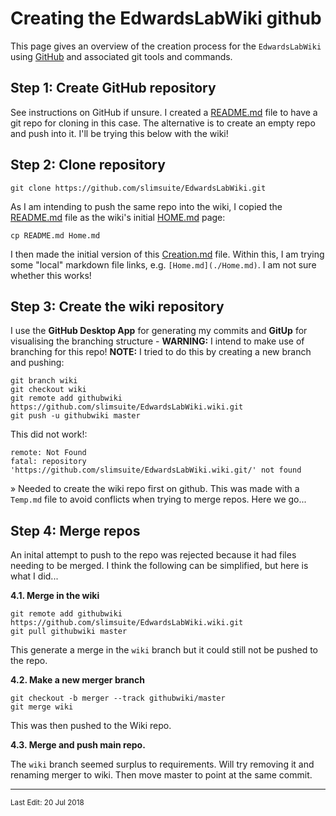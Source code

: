 # Creating the EdwardsLabWiki github
This page gives an overview of the creation process for the `EdwardsLabWiki` using [GitHub][1] and associated git tools and commands.

## Step 1: Create GitHub repository
See instructions on GitHub if unsure. I created a [README.md][2] file to have a git repo for cloning in this case. The alternative is to create an empty repo and push into it. I'll be trying this below with the wiki!

## Step 2: Clone repository
```
git clone https://github.com/slimsuite/EdwardsLabWiki.git
```
As I am intending to push the same repo into the wiki, I copied the [README.md][2] file as the wiki's initial [HOME.md][3] page:
```
cp README.md Home.md
```
I then made the initial version of this [Creation.md][4] file. Within this, I am trying some "local" markdown file links, e.g. `[Home.md](./Home.md)`. I am not sure whether this works!

## Step 3: Create the wiki repository
I use the **GitHub Desktop App** for generating my commits and **GitUp** for visualising the branching structure - **WARNING:** I intend to make use of branching for this repo!
**NOTE:** I tried to do this by creating a new branch and pushing:
```
git branch wiki
git checkout wiki
git remote add githubwiki https://github.com/slimsuite/EdwardsLabWiki.wiki.git
git push -u githubwiki master
```
This did not work!:
```
remote: Not Found
fatal: repository 'https://github.com/slimsuite/EdwardsLabWiki.wiki.git/' not found
```
» Needed to create the wiki repo first on github. This was made with a `Temp.md` file to avoid conflicts when trying to merge repos. Here we go...

## Step 4: Merge repos
An inital attempt to push to the repo was rejected because it had files needing to be merged. I think the following can be simplified, but here is what I did...

**4.1. Merge in the wiki**

```
git remote add githubwiki https://github.com/slimsuite/EdwardsLabWiki.wiki.git    
git pull githubwiki master
```
This generate a merge in the `wiki` branch but it could still not be pushed to the repo.

**4.2. Make a new merger branch**

```
git checkout -b merger --track githubwiki/master
git merge wiki
```
This was then pushed to the Wiki repo.

**4.3. Merge and push main repo.**

The `wiki` branch seemed surplus to requirements. Will try removing it and renaming merger to wiki. Then move master to point at the same commit.

---
<small>Last Edit: 20 Jul 2018</small>


[1]: https://github.com/
[2]: https://github.com/slimsuite/EdwardsLabWiki/README.md
[3]: ./Home.md
[4]: https://github.com/slimsuite/EdwardsLabWiki/Creation.md